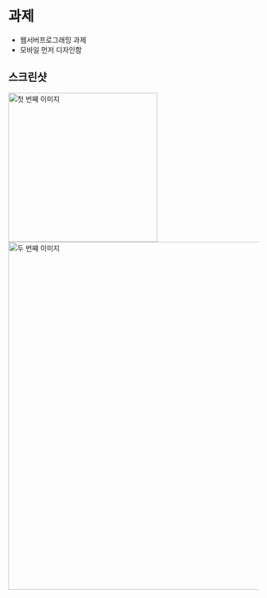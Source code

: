 # 과제

- 웹서버프로그래밍 과제
- 모바일 먼저 디자인함

## 스크린샷

<img src="https://github.com/user-attachments/assets/563e2337-2e5a-4138-ae54-0a227ff71d66" alt="첫 번째 이미지" width="300" />
<img src="https://github.com/user-attachments/assets/50aa092b-a852-4247-9f4b-6beaa67f8f32" alt="두 번째 이미지" width="700" />
